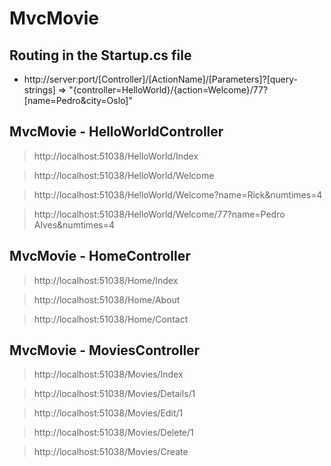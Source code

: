# MvcMovie

## Routing in the Startup.cs file
- http://server:port/[Controller]/[ActionName]/[Parameters]?[query-strings] => "{controller=HelloWorld}/{action=Welcome}/77?[name=Pedro&city=Oslo]"

## MvcMovie - HelloWorldController
> http://localhost:51038/HelloWorld/Index

> http://localhost:51038/HelloWorld/Welcome

> http://localhost:51038/HelloWorld/Welcome?name=Rick&numtimes=4

> http://localhost:51038/HelloWorld/Welcome/77?name=Pedro Alves&numtimes=4

## MvcMovie - HomeController
> http://localhost:51038/Home/Index

> http://localhost:51038/Home/About

> http://localhost:51038/Home/Contact

## MvcMovie - MoviesController
> http://localhost:51038/Movies/Index

> http://localhost:51038/Movies/Details/1

> http://localhost:51038/Movies/Edit/1

> http://localhost:51038/Movies/Delete/1

> http://localhost:51038/Movies/Create
